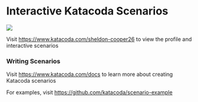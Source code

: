 # Interactive Katacoda Scenarios

[![](http://shields.katacoda.com/katacoda/sheldon-cooper26/count.svg)](https://www.katacoda.com/sheldon-cooper26 "Get your profile on Katacoda.com")

Visit https://www.katacoda.com/sheldon-cooper26 to view the profile and interactive scenarios

### Writing Scenarios
Visit https://www.katacoda.com/docs to learn more about creating Katacoda scenarios

For examples, visit https://github.com/katacoda/scenario-example

